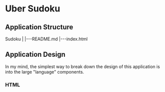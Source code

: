# Uber Sudoku

## Application Structure
Sudoku
|
|---README.md
|---index.html

## Application Design
In my mind, the simplest way to break down the design of this application is into the large "language" components.

### HTML

